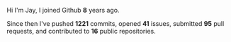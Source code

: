 Hi I'm Jay, I joined Github **8** years ago.

Since then I've pushed **1221** commits, opened **41** issues, submitted **95** pull requests, and contributed to **16** public repositories.
